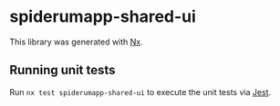 # spiderumapp-shared-ui

This library was generated with [Nx](https://nx.dev).

## Running unit tests

Run `nx test spiderumapp-shared-ui` to execute the unit tests via [Jest](https://jestjs.io).
